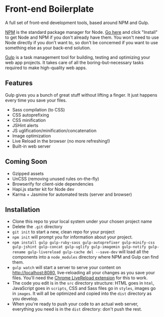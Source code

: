 # Front-end Boilerplate

A full set of front-end development tools, based around NPM and Gulp.

[NPM](http://npmjs.org) is the standard package manager for Node. [Go here](http://nodejs.org) and click "Install" to get Node and NPM if you don't already have them. You won't need to use Node directly if you don't want to, so don't be concerned if you want to use something else as your back-end solution.

[Gulp](http://gulpjs.com) is a task management tool for building, testing and optimizing your web app projects. It takes care of all the boring-but-necessary tasks required to make high-quality web apps.

## Features

Gulp gives you a bunch of great stuff without lifting a finger. It just happens every time you save your files.

- Sass compilation (to CSS)
- CSS autoprefixing
- CSS minification
- JSHint alerts
- JS uglification/minification/concatenation
- Image optimization
- Live Reload in the browser (no more refreshing!)
- Built-in web server

## Coming Soon

- Gzipped assets
- UnCSS (removing unused rules on-the-fly)
- Browserify for client-side dependencies
- Hapi.js starter kit for Node dev
- Karma + Jasmine for automated tests (server and browser)

## Installation

- Clone this repo to your local system under your chosen project name
- Delete the ```.git``` directory
- ```git init``` to start a new, clean repo for your project
- ```npm init``` will prompt you for information about your project.
- ```npm install gulp gulp-ruby-sass gulp-autoprefixer gulp-minify-css gulp-jshint gulp-concat gulp-uglify gulp-imagemin gulp-notify gulp-rename gulp-livereload gulp-cache del --save-dev``` will load all the components into a ```node_modules``` directory where NPM and Gulp can find them.
- ```gulp watch``` will start a server to serve your content on [http://localhost:8080](http://localhost:8080), live-reloading all your changes as you save your files. You'll need the [Chrome LiveReload extension](https://chrome.google.com/webstore/detail/livereload/jnihajbhpnppcggbcgedagnkighmdlei) for this to work.
- The code you edit is in the ```src``` directory structure: HTML goes in ```html```, JavaScript goes in ```scripts```, CSS and Sass files go in ```styles```, images go in ```images```. It will all be optimized and copied into the ```dist``` directory as you develop.
- When you're ready to push your code to an actual web server, everything you need is in the ```dist``` directory: don't push the rest.
